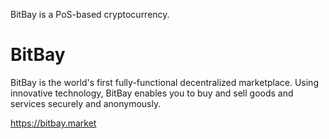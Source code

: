 BitBay is a PoS-based cryptocurrency.

BitBay
===========================

BitBay is the world's first fully-functional decentralized marketplace. Using innovative technology, BitBay enables you to buy and sell goods and services securely and anonymously.

https://bitbay.market
